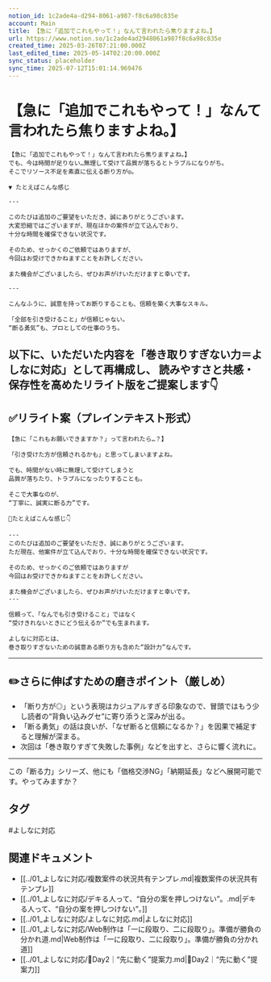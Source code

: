 ```yaml
---
notion_id: 1c2ade4a-d294-8061-a987-f8c6a98c835e
account: Main
title: 【急に「追加でこれもやって！」なんて言われたら焦りますよね。】
url: https://www.notion.so/1c2ade4ad2948061a987f8c6a98c835e
created_time: 2025-03-26T07:21:00.000Z
last_edited_time: 2025-05-14T02:20:00.000Z
sync_status: placeholder
sync_time: 2025-07-12T15:01:14.969476
---
```

# 【急に「追加でこれもやって！」なんて言われたら焦りますよね。】

```plain text
【急に「追加でこれもやって！」なんて言われたら焦りますよね。】
でも、今は時間が足りない…無理して受けて品質が落ちるとトラブルになりがち。
そこでリソース不足を素直に伝える断り方が◎。

▼ たとえばこんな感じ

---

このたびは追加のご要望をいただき、誠にありがとうございます。
大変恐縮ではございますが、現在ほかの案件が立て込んでおり、
十分な時間を確保できない状況です。

そのため、せっかくのご依頼ではありますが、
今回はお受けできかねますことをお許しください。

また機会がございましたら、ぜひお声がけいただけますと幸いです。

---

こんなふうに、誠意を持ってお断りすることも、信頼を築く大事なスキル。

「全部を引き受けること」が信頼じゃない。
“断る勇気”も、プロとしての仕事のうち。
```
以下に、いただいた内容を「巻き取りすぎない力＝よしなに対応」として再構成し、
読みやすさと共感・保存性を高めたリライト版をご提案します👇
---
## ✅リライト案（プレインテキスト形式）
```plain text
【急に「これもお願いできますか？」って言われたら…？】

「引き受けた方が信頼されるかも」と思ってしまいますよね。

でも、時間がない時に無理して受けてしまうと
品質が落ちたり、トラブルになったりすることも。

そこで大事なのが、
“丁寧に、誠実に断る力”です。

📩たとえばこんな感じ👇

---
このたびは追加のご要望をいただき、誠にありがとうございます。
ただ現在、他案件が立て込んでおり、十分な時間を確保できない状況です。

そのため、せっかくのご依頼ではありますが
今回はお受けできかねますことをお許しください。

また機会がございましたら、ぜひお声がけいただけますと幸いです。
---

信頼って、「なんでも引き受けること」ではなく
“受けきれないときにどう伝えるか”でも生まれます。

よしなに対応とは、
巻き取りすぎないための誠意ある断り方も含めた“設計力”なんです。

```
---
## ✏️さらに伸ばすための磨きポイント（厳しめ）
- 「断り方が◎」という表現はカジュアルすぎる印象なので、冒頭ではもう少し読者の“背負い込みグセ”に寄り添うと深みが出る。
- 「断る勇気」の話は良いが、「なぜ断ると信頼になるか？」を因果で補足すると理解が深まる。
- 次回は「巻き取りすぎて失敗した事例」などを出すと、さらに響く流れに。
---
この「断る力」シリーズ、他にも「価格交渉NG」「納期延長」などへ展開可能です。やってみますか？

## タグ

#よしなに対応 

## 関連ドキュメント

- [[../01_よしなに対応/複数案件の状況共有テンプレ.md|複数案件の状況共有テンプレ]]
- [[../01_よしなに対応/デキる人って、“自分の案を押しつけない”。.md|デキる人って、“自分の案を押しつけない”。]]
- [[../01_よしなに対応/よしなに対応.md|よしなに対応]]
- [[../01_よしなに対応/Web制作は「一に段取り、二に段取り」。準備が勝負の分かれ道.md|Web制作は「一に段取り、二に段取り」。準備が勝負の分かれ道]]
- [[../01_よしなに対応/🔹Day2｜“先に動く”提案力.md|🔹Day2｜“先に動く”提案力]]
